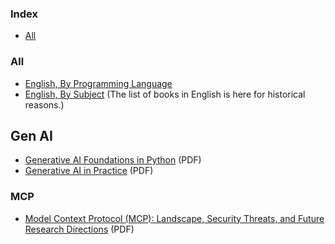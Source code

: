 ### Index

* [All](#all)


### All

* [English, By Programming Language](free-programming-books-langs.md)
* [English, By Subject](free-programming-books-subjects.md)
  (The list of books in English is here for historical reasons.)


## Gen AI

* [Generative AI Foundations in Python](https://d15k2d11r6t6rl.cloudfront.net/pub/40qd/gy9g2422/rk0/66s/hxt/Free%20PDF%20-%20Generative%20AI%20Foundations%20in%20Python.pdf) (PDF)
* [Generative AI in Practice](https://www.hamdoun.info/wp-content/uploads/2024/09/Generative-AI-in-Practice-100-Amazing-Ways-Generative-Artificial-Intelligence-is-Changing-Business-.pdf) (PDF)


### MCP

* [Model Context Protocol (MCP): Landscape, Security Threats, and Future Research Directions](https://xinyi-hou.github.io/files/hou2025mcp.pdf) (PDF)

